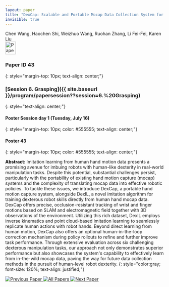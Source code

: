 ```yaml
---
layout: paper
title: "DexCap: Scalable and Portable Mocap Data Collection System for Dexterous Manipulation"
invisible: true
---
```

<div class="paper-authors">
<div class="paper-author-box">
    <div class="paper-author-name">Chen Wang, Haochen Shi, Weizhuo Wang, Ruohan Zhang, Li Fei-Fei, Karen Liu</div>
    <div class="paper-author-uni"></div>
</div>

</div><div class="paper-pdf">
<div> <a href="http://www.roboticsproceedings.org/rss19/p43.pdf"><img src="{{ site.baseurl }}/images/paper_link.png" alt="Paper Website" width = "33"  height = "40"/></a> </div>
</div>

### Paper ID 43
{: style="margin-top: 10px; text-align: center;"}

### [Session 6. Grasping]({{ site.baseurl }}/program/papersession??session=6.%20Grasping)
{: style="text-align: center;"}

#### Poster Session day 1 (Tuesday, July 16)
{: style="margin-top: 10px; color: #555555; text-align: center;"}

#### Poster 43
{: style="margin-top: 10px; color: #555555; text-align: center;"}

<b style="color: black;">Abstract: </b>Imitation learning from human hand motion data presents a promising avenue for imbuing robots with human-like dexterity in real-world manipulation tasks. Despite this potential, substantial challenges persist, particularly with the portability of existing hand motion capture (mocap) systems and the complexity of translating mocap data into effective robotic policies. To tackle these issues, we introduce DexCap, a portable hand motion capture system, alongside DexIL, a novel imitation algorithm for training dexterous robot skills directly from human hand mocap data. DexCap offers precise, occlusion-resistant tracking of wrist and finger motions based on SLAM and electromagnetic field together with 3D observations of the environment. Utilizing this rich dataset, DexIL employs inverse kinematics and point cloud-based imitation learning to seamlessly replicate human actions with robot hands. Beyond direct learning from human motion, DexCap also offers an optional human-in-the-loop correction mechanism during policy rollouts to refine and further improve task performance. Through extensive evaluation across six challenging dexterous manipulation tasks, our approach not only demonstrates superior performance but also showcases the system's capability to effectively learn from in-the-wild mocap data, paving the way for future data collection methods in the pursuit of human-level robot dexterity.
{: style="color:gray; font-size: 120%; text-align: justified;"}


<div class="paper-menu">
<a href="{{ site.baseurl }}/program/papers/042/"> <img src="{{ site.baseurl }}/images/previous_paper_icon.png" alt="Previous Paper" title="Previous Paper"/> </a>
<a href="{{ site.baseurl }}/program/papers"><img src="{{ site.baseurl }}/images/overview_icon.png" alt="All Papers" title="All Papers"/> </a>
<a href="{{ site.baseurl }}/program/papers/044/"> <img src="{{ site.baseurl }}/images/next_paper_icon.png" alt="Next Paper" title="Next Paper"/> </a>

</div>
